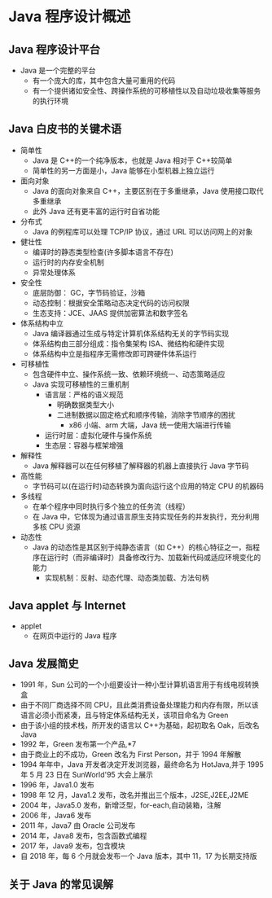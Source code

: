 # Java 程序设计概述

## Java 程序设计平台

- Java 是一个完整的平台
  - 有一个庞大的库，其中包含大量可重用的代码
  - 有一个提供诸如安全性、跨操作系统的可移植性以及自动垃圾收集等服务的执行环境

## Java 白皮书的关键术语

- 简单性
  - Java 是 C++的一个纯净版本，也就是 Java 相对于 C++较简单
  - 简单性的另一方面是小，Java 能够在小型机器上独立运行
- 面向对象
  - Java 的面向对象来自 C++，主要区别在于多重继承，Java 使用接口取代多重继承
  - 此外 Java 还有更丰富的运行时自省功能
- 分布式
  - Java 的例程库可以处理 TCP/IP 协议，通过 URL 可以访问网上的对象
- 健壮性
  - 编译时的静态类型检查(许多脚本语言不存在)
  - 运行时的内存安全机制
  - 异常处理体系
- 安全性
  - 底层防御： GC，字节码验证，沙箱
  - 动态控制：根据安全策略动态决定代码的访问权限
  - 生态支持：JCE、JAAS 提供加密算法和数字签名
- 体系结构中立
  - Java 编译器通过生成与特定计算机体系结构无关的字节码实现
  - 体系结构由三部分组成：指令集架构 ISA、微结构和硬件实现
  - 体系结构中立是指程序无需修改即可跨硬件体系运行
- 可移植性
  - 包含硬件中立、操作系统一致、依赖环境统一、动态策略适应
  - Java 实现可移植性的三重机制
    - 语言层：严格的语义规范
      - 明确数据类型大小
      - 二进制数据以固定格式和顺序传输，消除字节顺序的困扰
        - x86 小端、arm 大端，Java 统一使用大端进行传输
    - 运行时层：虚拟化硬件与操作系统
    - 生态层：容器与框架增强
- 解释性
  - Java 解释器可以在任何移植了解释器的机器上直接执行 Java 字节码
- 高性能
  - 字节码可以(在运行时)动态转换为面向运行这个应用的特定 CPU 的机器码
- 多线程
  - 在单个程序中同时执行多个独立的任务流（线程）
  - 在 Java 中，它体现为通过语言原生支持实现任务的并发执行，充分利用多核 CPU 资源
- 动态性
  - Java 的动态性是其区别于纯静态语言（如 C++）的核心特征之一，指程序在运行时（而非编译时）具备修改行为、加载新代码或适应环境变化的能力
    - 实现机制：反射、动态代理、动态类加载、方法句柄

## Java applet 与 Internet

- applet
  - 在网页中运行的 Java 程序

## Java 发展简史

- 1991 年，Sun 公司的一个小组要设计一种小型计算机语言用于有线电视转换盒
- 由于不同厂商选择不同 CPU，且此类消费设备处理能力和内存有限，所以该语言必须小而紧凑，且与特定体系结构无关，该项目命名为 Green
- 由于该小组的技术栈，所开发的语言以 C++为基础，起初取名 Oak，后改名 Java
- 1992 年，Green 发布第一个产品,\*7
- 由于商业上的不成功，Green 改名为 First Person，并于 1994 年解散
- 1994 年年中，Java 开发者决定开发浏览器，最终命名为 HotJava,并于 1995 年 5 月 23 日在 SunWorld'95 大会上展示
- 1996 年，Java1.0 发布
- 1998 年 12 月，Java1.2 发布，改名并推出三个版本，J2SE,J2EE,J2ME
- 2004 年，Java5.0 发布，新增泛型，for-each,自动装箱，注解
- 2006 年，Java6 发布
- 2011 年，Java7 由 Oracle 公司发布
- 2014 年，Java8 发布，包含函数式编程
- 2017 年，Java9 发布，包含模块
- 自 2018 年，每 6 个月就会发布一个 Java 版本，其中 11，17 为长期支持版

## 关于 Java 的常见误解
